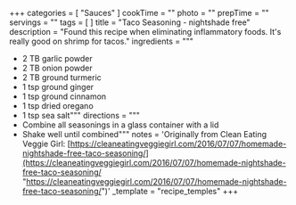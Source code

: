 +++
categories = [ "Sauces" ]
cookTime = ""
photo = ""
prepTime = ""
servings = ""
tags = [ ]
title = "Taco Seasoning - nightshade free"
description = "Found this recipe when eliminating inflammatory foods. It's really good on shrimp for tacos."
ingredients = """
* 2 TB garlic powder
* 2 TB onion powder
* 2 TB ground turmeric
* 1 tsp ground ginger
* 1 tsp ground cinnamon
* 1 tsp dried oregano
* 1 tsp sea salt"""
directions = """
* Combine all seasonings in a glass container with a lid
* Shake well until combined"""
notes = 'Originally from Clean Eating Veggie Girl: [https://cleaneatingveggiegirl.com/2016/07/07/homemade-nightshade-free-taco-seasoning/](https://cleaneatingveggiegirl.com/2016/07/07/homemade-nightshade-free-taco-seasoning/ "https://cleaneatingveggiegirl.com/2016/07/07/homemade-nightshade-free-taco-seasoning/")'
_template = "recipe_temples"
+++

